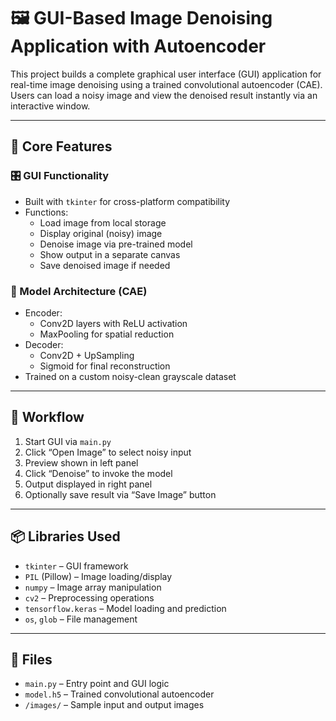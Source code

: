 # 🖼️ GUI-Based Image Denoising Application with Autoencoder

This project builds a complete graphical user interface (GUI) application for real-time image denoising using a trained convolutional autoencoder (CAE). Users can load a noisy image and view the denoised result instantly via an interactive window.

---

## 🧠 Core Features

### 🎛️ GUI Functionality

- Built with `tkinter` for cross-platform compatibility
- Functions:
  - Load image from local storage
  - Display original (noisy) image
  - Denoise image via pre-trained model
  - Show output in a separate canvas
  - Save denoised image if needed

### 🧱 Model Architecture (CAE)

- Encoder:
  - Conv2D layers with ReLU activation
  - MaxPooling for spatial reduction
- Decoder:
  - Conv2D + UpSampling
  - Sigmoid for final reconstruction
- Trained on a custom noisy-clean grayscale dataset

---

## 🚀 Workflow

1. Start GUI via `main.py`
2. Click “Open Image” to select noisy input
3. Preview shown in left panel
4. Click “Denoise” to invoke the model
5. Output displayed in right panel
6. Optionally save result via “Save Image” button

---

## 📦 Libraries Used

- `tkinter` – GUI framework
- `PIL` (Pillow) – Image loading/display
- `numpy` – Image array manipulation
- `cv2` – Preprocessing operations
- `tensorflow.keras` – Model loading and prediction
- `os`, `glob` – File management

---

## 📂 Files

- `main.py` – Entry point and GUI logic
- `model.h5` – Trained convolutional autoencoder
- `/images/` – Sample input and output images
